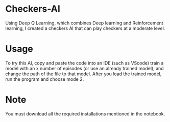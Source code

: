 # Checkers-AI
Using Deep Q Learning, which combines Deep learning and Reinforcement learning, I created a checkers AI that can play checkers at a moderate level. 

# Usage
To try this AI, copy and paste the code into an IDE (such as VScode) train a model with an x number of episodes (or use an already trained model), and change the path of the file to that model. After you load the trained model, run the program and choose mode 2. 

# Note
You must download all the required installations mentioned in the notebook.

